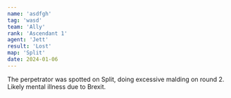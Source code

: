 ```yaml
---
name: 'asdfgh'
tag: 'wasd'
team: 'Ally'
rank: 'Ascendant 1'
agent: 'Jett'
result: 'Lost'
map: 'Split'
date: 2024-01-06
---
```


The perpetrator was spotted on Split, doing excessive malding on round 2. Likely mental illness due to Brexit.
